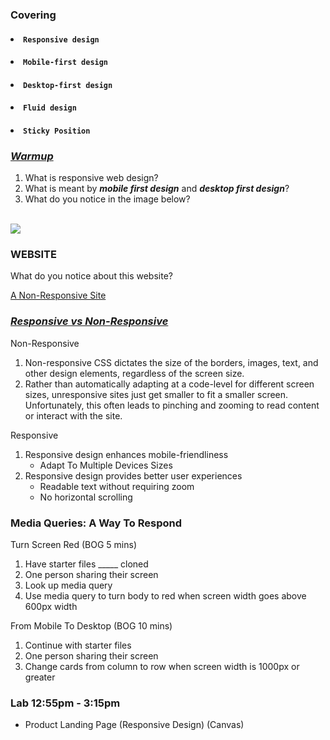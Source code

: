 ### Covering

#### <li>`Responsive design`
#### <li>`Mobile-first design`
#### <li>`Desktop-first design`
#### <li>`Fluid design`
#### <li>`Sticky Position`





### <u>_Warmup_</u> 

1. What is responsive web design? 
2. What is meant by <b>_mobile first design_</b> and <b>_desktop first design_</b>?
3. What do you notice in the image below? 
<br> 

<img src="https://ishadeed.com/assets/mobile-desktop-first/intro-1.png">


### WEBSITE 

What do you notice about this website? 

<a href="https://dequeuniversity.com/library/responsive/1-non-responsive">A Non-Responsive Site</a>


### <u>_Responsive vs Non-Responsive_</u> 

Non-Responsive
1. Non-responsive CSS dictates the size of the borders, images, text, and other design elements, regardless of the screen size.
2. Rather than automatically adapting at a code-level for different screen sizes, unresponsive sites just get smaller to fit a smaller screen. Unfortunately, this often leads to pinching and zooming to read content or interact with the site.

Responsive
1. Responsive design enhances mobile-friendliness
    - Adapt To Multiple Devices Sizes
2. Responsive design provides better user experiences
    - Readable text without requiring zoom
    - No horizontal scrolling



### Media Queries: A Way To Respond  

Turn Screen Red (BOG 5 mins) 
1. Have starter files _____ cloned 
2. One person sharing their screen 
3. Look up media query 
4. Use media query to turn body to red when screen width goes above 600px width


From Mobile To Desktop (BOG 10 mins) 

1. Continue with starter files
2. One person sharing their screen 
3. Change cards from column to row when screen width is 1000px or greater 


### Lab 12:55pm - 3:15pm 

- Product Landing Page (Responsive Design) (Canvas)


    
     
    